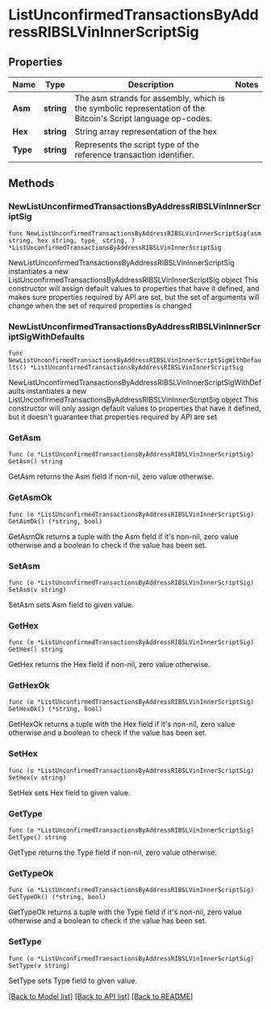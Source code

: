 # ListUnconfirmedTransactionsByAddressRIBSLVinInnerScriptSig

## Properties

Name | Type | Description | Notes
------------ | ------------- | ------------- | -------------
**Asm** | **string** | The asm strands for assembly, which is the symbolic representation of the Bitcoin&#39;s Script language op-codes. | 
**Hex** | **string** | String array representation of the hex | 
**Type** | **string** | Represents the script type of the reference transaction identifier. | 

## Methods

### NewListUnconfirmedTransactionsByAddressRIBSLVinInnerScriptSig

`func NewListUnconfirmedTransactionsByAddressRIBSLVinInnerScriptSig(asm string, hex string, type_ string, ) *ListUnconfirmedTransactionsByAddressRIBSLVinInnerScriptSig`

NewListUnconfirmedTransactionsByAddressRIBSLVinInnerScriptSig instantiates a new ListUnconfirmedTransactionsByAddressRIBSLVinInnerScriptSig object
This constructor will assign default values to properties that have it defined,
and makes sure properties required by API are set, but the set of arguments
will change when the set of required properties is changed

### NewListUnconfirmedTransactionsByAddressRIBSLVinInnerScriptSigWithDefaults

`func NewListUnconfirmedTransactionsByAddressRIBSLVinInnerScriptSigWithDefaults() *ListUnconfirmedTransactionsByAddressRIBSLVinInnerScriptSig`

NewListUnconfirmedTransactionsByAddressRIBSLVinInnerScriptSigWithDefaults instantiates a new ListUnconfirmedTransactionsByAddressRIBSLVinInnerScriptSig object
This constructor will only assign default values to properties that have it defined,
but it doesn't guarantee that properties required by API are set

### GetAsm

`func (o *ListUnconfirmedTransactionsByAddressRIBSLVinInnerScriptSig) GetAsm() string`

GetAsm returns the Asm field if non-nil, zero value otherwise.

### GetAsmOk

`func (o *ListUnconfirmedTransactionsByAddressRIBSLVinInnerScriptSig) GetAsmOk() (*string, bool)`

GetAsmOk returns a tuple with the Asm field if it's non-nil, zero value otherwise
and a boolean to check if the value has been set.

### SetAsm

`func (o *ListUnconfirmedTransactionsByAddressRIBSLVinInnerScriptSig) SetAsm(v string)`

SetAsm sets Asm field to given value.


### GetHex

`func (o *ListUnconfirmedTransactionsByAddressRIBSLVinInnerScriptSig) GetHex() string`

GetHex returns the Hex field if non-nil, zero value otherwise.

### GetHexOk

`func (o *ListUnconfirmedTransactionsByAddressRIBSLVinInnerScriptSig) GetHexOk() (*string, bool)`

GetHexOk returns a tuple with the Hex field if it's non-nil, zero value otherwise
and a boolean to check if the value has been set.

### SetHex

`func (o *ListUnconfirmedTransactionsByAddressRIBSLVinInnerScriptSig) SetHex(v string)`

SetHex sets Hex field to given value.


### GetType

`func (o *ListUnconfirmedTransactionsByAddressRIBSLVinInnerScriptSig) GetType() string`

GetType returns the Type field if non-nil, zero value otherwise.

### GetTypeOk

`func (o *ListUnconfirmedTransactionsByAddressRIBSLVinInnerScriptSig) GetTypeOk() (*string, bool)`

GetTypeOk returns a tuple with the Type field if it's non-nil, zero value otherwise
and a boolean to check if the value has been set.

### SetType

`func (o *ListUnconfirmedTransactionsByAddressRIBSLVinInnerScriptSig) SetType(v string)`

SetType sets Type field to given value.



[[Back to Model list]](../README.md#documentation-for-models) [[Back to API list]](../README.md#documentation-for-api-endpoints) [[Back to README]](../README.md)


